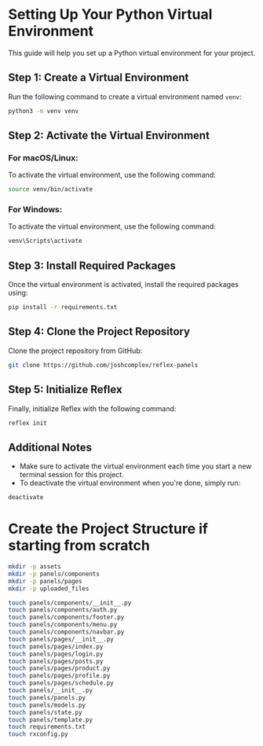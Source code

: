 # Setting Up Your Python Virtual Environment

This guide will help you set up a Python virtual environment for your project.

## Step 1: Create a Virtual Environment

Run the following command to create a virtual environment named `venv`:

```bash
python3 -m venv venv
```

## Step 2: Activate the Virtual Environment

### For macOS/Linux:
To activate the virtual environment, use the following command:

```bash
source venv/bin/activate
```

### For Windows:
To activate the virtual environment, use the following command:

```bash
venv\Scripts\activate
```

## Step 3: Install Required Packages

Once the virtual environment is activated, install the required packages using:

```bash
pip install -r requirements.txt
```

## Step 4: Clone the Project Repository

Clone the project repository from GitHub:

```bash
git clone https://github.com/joshcomplex/reflex-panels
```

## Step 5: Initialize Reflex

Finally, initialize Reflex with the following command:

```bash
reflex init
```

## Additional Notes

- Make sure to activate the virtual environment each time you start a new terminal session for this project.
- To deactivate the virtual environment when you're done, simply run:

```bash
deactivate
```

# Create the Project Structure if starting from scratch
```bash
mkdir -p assets
mkdir -p panels/components
mkdir -p panels/pages
mkdir -p uploaded_files

touch panels/components/__init__.py
touch panels/components/auth.py
touch panels/components/footer.py
touch panels/components/menu.py
touch panels/components/navbar.py
touch panels/pages/__init__.py
touch panels/pages/index.py
touch panels/pages/login.py
touch panels/pages/posts.py
touch panels/pages/product.py
touch panels/pages/profile.py
touch panels/pages/schedule.py
touch panels/__init__.py
touch panels/panels.py
touch panels/models.py
touch panels/state.py
touch panels/template.py
touch requirements.txt
touch rxconfig.py
```